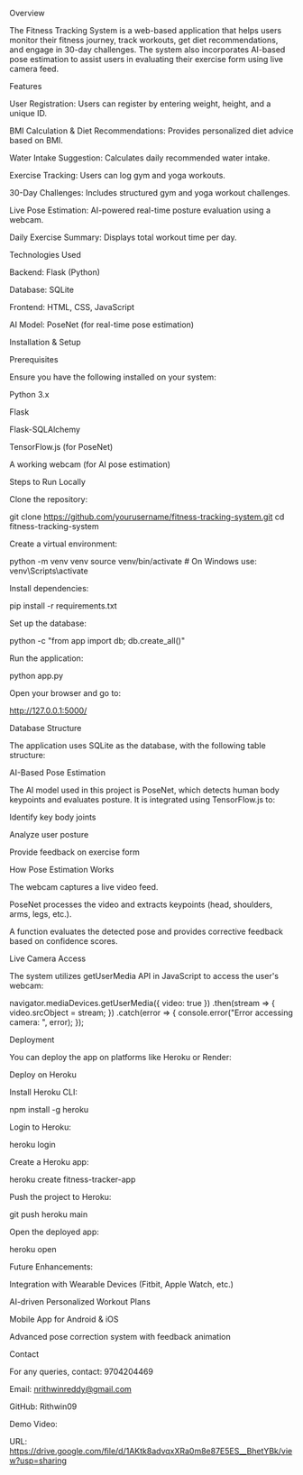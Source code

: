 Overview

The Fitness Tracking System is a web-based application that helps users monitor their fitness journey, track workouts, get diet recommendations, and engage in 30-day challenges. The system also incorporates AI-based pose estimation to assist users in evaluating their exercise form using live camera feed.

Features

User Registration: Users can register by entering weight, height, and a unique ID.

BMI Calculation & Diet Recommendations: Provides personalized diet advice based on BMI.

Water Intake Suggestion: Calculates daily recommended water intake.

Exercise Tracking: Users can log gym and yoga workouts.

30-Day Challenges: Includes structured gym and yoga workout challenges.

Live Pose Estimation: AI-powered real-time posture evaluation using a webcam.

Daily Exercise Summary: Displays total workout time per day.

Technologies Used

Backend: Flask (Python)

Database: SQLite

Frontend: HTML, CSS, JavaScript

AI Model: PoseNet (for real-time pose estimation)

Installation & Setup

Prerequisites

Ensure you have the following installed on your system:

Python 3.x

Flask

Flask-SQLAlchemy

TensorFlow.js (for PoseNet)

A working webcam (for AI pose estimation)


Steps to Run Locally

Clone the repository:

git clone https://github.com/yourusername/fitness-tracking-system.git
cd fitness-tracking-system

Create a virtual environment:

python -m venv venv
source venv/bin/activate  # On Windows use: venv\Scripts\activate

Install dependencies:

pip install -r requirements.txt

Set up the database:

python -c "from app import db; db.create_all()"

Run the application:

python app.py

Open your browser and go to:

http://127.0.0.1:5000/

Database Structure

The application uses SQLite as the database, with the following table structure:


AI-Based Pose Estimation

The AI model used in this project is PoseNet, which detects human body keypoints and evaluates posture. It is integrated using TensorFlow.js to:

Identify key body joints

Analyze user posture

Provide feedback on exercise form

How Pose Estimation Works

The webcam captures a live video feed.

PoseNet processes the video and extracts keypoints (head, shoulders, arms, legs, etc.).

A function evaluates the detected pose and provides corrective feedback based on confidence scores.

Live Camera Access

The system utilizes getUserMedia API in JavaScript to access the user's webcam:

navigator.mediaDevices.getUserMedia({ video: true })
  .then(stream => {
    video.srcObject = stream;
  })
  .catch(error => {
    console.error("Error accessing camera: ", error);
  });

Deployment

You can deploy the app on platforms like Heroku or Render:

Deploy on Heroku

Install Heroku CLI:

npm install -g heroku

Login to Heroku:

heroku login

Create a Heroku app:

heroku create fitness-tracker-app

Push the project to Heroku:

git push heroku main

Open the deployed app:

heroku open


Future Enhancements:

Integration with Wearable Devices (Fitbit, Apple Watch, etc.)

AI-driven Personalized Workout Plans

Mobile App for Android & iOS

Advanced pose correction system with feedback animation


Contact

For any queries, contact: 9704204469

Email: nrithwinreddy@gmail.com

GitHub: Rithwin09


Demo Video:

URL: https://drive.google.com/file/d/1AKtk8advqxXRa0m8e87E5ES__BhetYBk/view?usp=sharing
